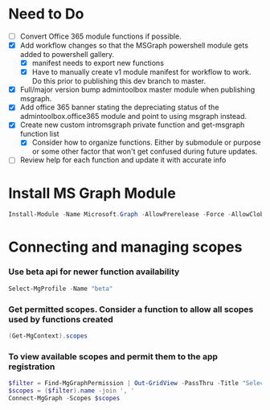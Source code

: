 # Need to Do
- [ ] Convert Office 365 module functions if possible.
- [x]  Add workflow changes so that the MSGraph powershell module gets added to powershell gallery.
    - [x]  manifest needs to export new functions
    - [x]  Have to manually create v1 module manifest for workflow to work. Do this prior to publishing this dev branch to master.
- [x]  Full/major version bump admintoolbox master module when publishing msgraph.
- [x]  Add office 365 banner stating the depreciating status of the admintoolbox.office365 module and point to using msgraph instead.
- [x]  Create new custom intromsgraph private function and get-msgraph function list
    - [x] Consider how to organize functions. Either by submodule or purpose or some other factor that won't get confused during future updates.
- [ ] Review help for each function and update it with accurate info

# Install MS Graph Module
```powershell
Install-Module -Name Microsoft.Graph -AllowPrerelease -Force -AllowClobber
```

# Connecting and managing scopes
### Use beta api for newer function availability
```Powershell
Select-MgProfile -Name "beta"
```

### Get permitted scopes. Consider a function to allow all scopes used by functions created
```Powershell
(Get-MgContext).scopes
```

### To view available scopes and permit them to the app registration
```Powershell
$filter = Find-MgGraphPermission | Out-GridView -PassThru -Title "Select needed permissions."
$scopes = ($filter).name -join ', '
Connect-MgGraph -Scopes $scopes
```